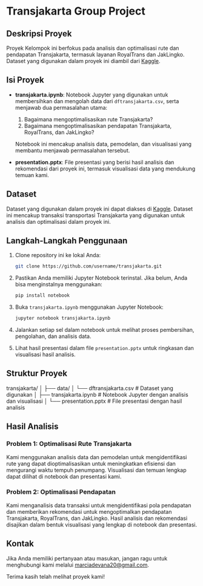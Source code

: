# Transjakarta Group Project

## Deskripsi Proyek

Proyek Kelompok ini berfokus pada analisis dan optimalisasi rute dan pendapatan Transjakarta, termasuk layanan RoyalTrans dan JakLingko. Dataset yang digunakan dalam proyek ini diambil dari [Kaggle](https://www.kaggle.com/datasets/dikisahkan/transjakarta-transportation-transaction/data).

## Isi Proyek

- **transjakarta.ipynb**: Notebook Jupyter yang digunakan untuk membersihkan dan mengolah data dari `dftransjakarta.csv`, serta menjawab dua permasalahan utama:
  1. Bagaimana mengoptimalisasikan rute Transjakarta?
  2. Bagaimana mengoptimalisasikan pendapatan Transjakarta, RoyalTrans, dan JakLingko?

  Notebook ini mencakup analisis data, pemodelan, dan visualisasi yang membantu menjawab permasalahan tersebut.

- **presentation.pptx**: File presentasi yang berisi hasil analisis dan rekomendasi dari proyek ini, termasuk visualisasi data yang mendukung temuan kami.

## Dataset

Dataset yang digunakan dalam proyek ini dapat diakses di [Kaggle](https://www.kaggle.com/datasets/dikisahkan/transjakarta-transportation-transaction/data). Dataset ini mencakup transaksi transportasi Transjakarta yang digunakan untuk analisis dan optimalisasi dalam proyek ini.

## Langkah-Langkah Penggunaan

1. Clone repository ini ke lokal Anda:
    ```bash
    git clone https://github.com/username/transjakarta.git
    ```

2. Pastikan Anda memiliki Jupyter Notebook terinstal. Jika belum, Anda bisa menginstalnya menggunakan:
    ```bash
    pip install notebook
    ```

3. Buka `transjakarta.ipynb` menggunakan Jupyter Notebook:
    ```bash
    jupyter notebook transjakarta.ipynb
    ```

4. Jalankan setiap sel dalam notebook untuk melihat proses pembersihan, pengolahan, dan analisis data.

5. Lihat hasil presentasi dalam file `presentation.pptx` untuk ringkasan dan visualisasi hasil analisis.

## Struktur Proyek

transjakarta/
│
├── data/
│ └── dftransjakarta.csv # Dataset yang digunakan
│
├── transjakarta.ipynb # Notebook Jupyter dengan analisis dan visualisasi
│
└── presentation.pptx # File presentasi dengan hasil analisis


## Hasil Analisis

### Problem 1: Optimalisasi Rute Transjakarta
Kami menggunakan analisis data dan pemodelan untuk mengidentifikasi rute yang dapat dioptimalisasikan untuk meningkatkan efisiensi dan mengurangi waktu tempuh penumpang. Visualisasi dan temuan lengkap dapat dilihat di notebook dan presentasi kami.

### Problem 2: Optimalisasi Pendapatan
Kami menganalisis data transaksi untuk mengidentifikasi pola pendapatan dan memberikan rekomendasi untuk mengoptimalkan pendapatan Transjakarta, RoyalTrans, dan JakLingko. Hasil analisis dan rekomendasi disajikan dalam bentuk visualisasi yang lengkap di notebook dan presentasi.

## Kontak

Jika Anda memiliki pertanyaan atau masukan, jangan ragu untuk menghubungi kami melalui marciadevana20@gmail.com.

Terima kasih telah melihat proyek kami!
